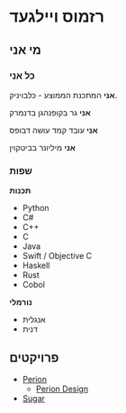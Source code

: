 # רזמוס ויילגעד

## מי אני
### כל אני
**אני** המתכנת הממוצע - כלבויניק.

**אני** גר בקופנהגן בדנמרק

**אני** עובד קמד עושה דבופס

**אני** מיליונר בביטקוין

### שפות
**תכנות**

* Python
* C#
* C++
* C
* Java
* Swift / Objective C
* Haskell
* Rust
* Cobol

**נורמלי**

* אנגלית
* דנית

## פרויקטים
* [Perion](http://perionapp.com)
    * [Perion Design](http://perionapp.com/perion-design)
* [Sugar](/sugar)